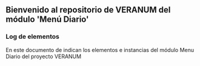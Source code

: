 ## Bienvenido al repositorio de VERANUM del módulo 'Menú Diario'



### Log de elementos

En este documento de indican los elementos e instancias del módulo Menu Diario del proyecto VERANUM

```markdown
